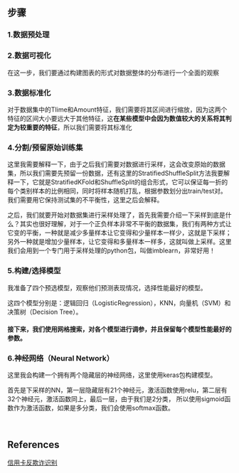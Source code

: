 ## 步骤
### 1.数据预处理
### 2.数据可视化
在这一步，我们要通过构建图表的形式对数据整体的分布进行一个全面的观察
### 3.数据标准化
对于数据集中的TIime和Amount特征，我们需要将其区间进行缩放，因为这两个特征的区间大小要远大于其他特征，这**在某些模型中会因为数值较大的关系将其判定为较重要的特征**，所以我们需要将其标准化
### 4.分割/预留原始训练集
这里我需要解释一下，由于之后我们需要对数据进行采样，这会改变原始的数据集，所以我们需要先预留一份数据，还有这里的StratifiedShuffleSplit方法我要解释一下，它就是StratifiedKFold和ShuffleSplit的组合形式，它可以保证每一折的每个类别样本的比例相同，同时将样本随机打乱，根据参数划分出train/test对。我们需要用它保持测试集的不平衡性，这里之后会解释。

之后，我们就要开始对数据集进行采样处理了，首先我需要介绍一下采样到底是什么？其实也很好理解，对于一个正负样本非常不平衡的数据集，我们有两种方式让它变的平衡，一种就是减少多量样本让它变得和少量样本一样少，这就是下采样；另外一种就是增加少量样本，让它变得和多量样本一样多，这就叫做上采样。这里我们会用到一个专门用于采样处理的python包，叫做imblearn，非常好用！
### 5.构建/选择模型
我准备了四个预选模型，观察他们预测表现情况，选择性能最好的模型。

这四个模型分别是：逻辑回归（LogisticRegression），KNN，向量机（SVM）和决策树（Decision Tree）。
#### 接下来，我们使用网格搜索，对各个模型进行调参，并且保留每个模型性能最好的参数。
### 6.神经网络（Neural Network）
这里我会构建一个拥有两个隐藏层的神经网络，这里使用keras包构建模型。

首先是下采样的NN，第一层隐藏层有21个神经元，激活函数使用relu，第二层有32个神经元，激活函数同上，最后一层，由于我们是2分类，
所以使用sigmoid函数作为激活函数，如果是多分类，我们会使用softmax函数。

&nbsp;
## References
[信用卡反欺诈识别](https://zhuanlan.zhihu.com/p/84331658)
